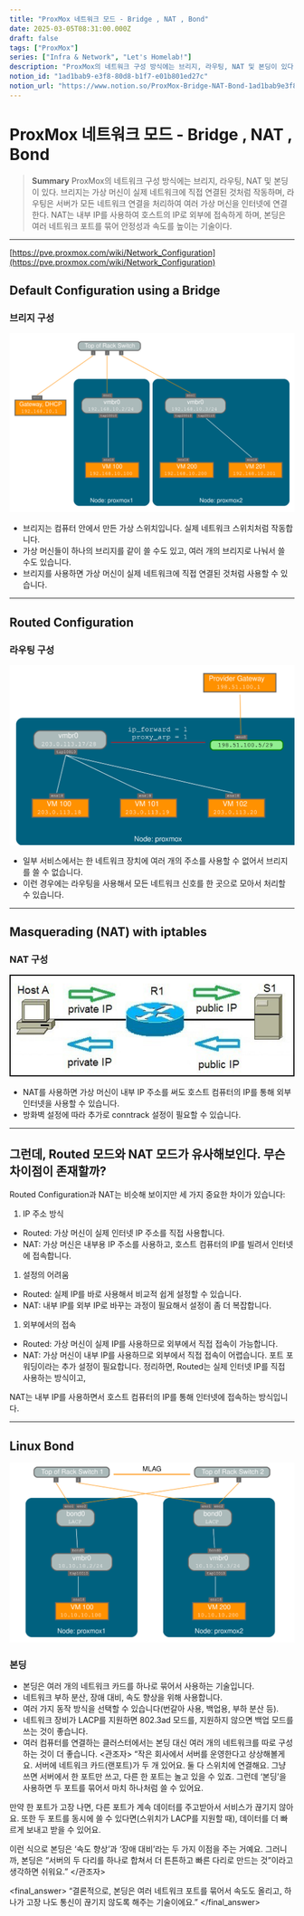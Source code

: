 ```yaml
---
title: "ProxMox 네트워크 모드 - Bridge , NAT , Bond"
date: 2025-03-05T08:31:00.000Z
draft: false
tags: ["ProxMox"]
series: ["Infra & Network", "Let's Homelab!"]
description: "ProxMox의 네트워크 구성 방식에는 브리지, 라우팅, NAT 및 본딩이 있다. 브리지는 가상 머신이 실제 네트워크에 직접 연결된 것처럼 작동하며, 라우팅은 서버가 모든 네트워크 연결을 처리하여 여러 가상 머신을 인터넷에 연결한다. NAT는 내부 IP를 사용하여 호스트의 IP로 외부에 접속하게 하며, 본딩은 여러 네트워크 포트를 묶어 안정성과 속도를 높이는 기술이다."
notion_id: "1ad1bab9-e3f8-80d8-b1f7-e01b801ed27c"
notion_url: "https://www.notion.so/ProxMox-Bridge-NAT-Bond-1ad1bab9e3f880d8b1f7e01b801ed27c"
---
```


# ProxMox 네트워크 모드 - Bridge , NAT , Bond

> **Summary**
> ProxMox의 네트워크 구성 방식에는 브리지, 라우팅, NAT 및 본딩이 있다. 브리지는 가상 머신이 실제 네트워크에 직접 연결된 것처럼 작동하며, 라우팅은 서버가 모든 네트워크 연결을 처리하여 여러 가상 머신을 인터넷에 연결한다. NAT는 내부 IP를 사용하여 호스트의 IP로 외부에 접속하게 하며, 본딩은 여러 네트워크 포트를 묶어 안정성과 속도를 높이는 기술이다.

---

[https://pve.proxmox.com/wiki/Network_Configuration](https://pve.proxmox.com/wiki/Network_Configuration)

## Default Configuration using a Bridge

### 브리지 구성

![Image](image_5d7fba8ff5d4.png)

- 브리지는 컴퓨터 안에서 만든 가상 스위치입니다. 실제 네트워크 스위치처럼 작동합니다.
- 가상 머신들이 하나의 브리지를 같이 쓸 수도 있고, 여러 개의 브리지로 나눠서 쓸 수도 있습니다.
- 브리지를 사용하면 가상 머신이 실제 네트워크에 직접 연결된 것처럼 사용할 수 있습니다.
---

## Routed Configuration

### 라우팅 구성

![Image](image_801941cf4a03.png)

- 일부 서비스에서는 한 네트워크 장치에 여러 개의 주소를 사용할 수 없어서 브리지를 쓸 수 없습니다.
- 이런 경우에는 라우팅을 사용해서 모든 네트워크 신호를 한 곳으로 모아서 처리할 수 있습니다.
---

## Masquerading (NAT) with iptables

### NAT 구성

![Image](image_80fda84fc4bc.png)

- NAT를 사용하면 가상 머신이 내부 IP 주소를 써도 호스트 컴퓨터의 IP를 통해 외부 인터넷을 사용할 수 있습니다.
- 방화벽 설정에 따라 추가로 conntrack 설정이 필요할 수 있습니다.
---

## 그런데, Routed 모드와 NAT 모드가 유사해보인다. 무슨 차이점이 존재할까?

Routed Configuration과 NAT는 비슷해 보이지만 세 가지 중요한 차이가 있습니다:

1. IP 주소 방식
  - Routed: 가상 머신이 실제 인터넷 IP 주소를 직접 사용합니다.
  - NAT: 가상 머신은 내부용 IP 주소를 사용하고, 호스트 컴퓨터의 IP를 빌려서 인터넷에 접속합니다.
1. 설정의 어려움
  - Routed: 실제 IP를 바로 사용해서 비교적 쉽게 설정할 수 있습니다.
  - NAT: 내부 IP를 외부 IP로 바꾸는 과정이 필요해서 설정이 좀 더 복잡합니다.
1. 외부에서의 접속
  - Routed: 가상 머신이 실제 IP를 사용하므로 외부에서 직접 접속이 가능합니다.
  - NAT: 가상 머신이 내부 IP를 사용하므로 외부에서 직접 접속이 어렵습니다. 포트 포워딩이라는 추가 설정이 필요합니다.
정리하면, Routed는 실제 인터넷 IP를 직접 사용하는 방식이고, 

NAT는 내부 IP를 사용하면서 호스트 컴퓨터의 IP를 통해 인터넷에 접속하는 방식입니다.

---

## Linux Bond

![Image](image_e6f1cb9942cf.png)

### 본딩

- 본딩은 여러 개의 네트워크 카드를 하나로 묶어서 사용하는 기술입니다.
- 네트워크 부하 분산, 장애 대비, 속도 향상을 위해 사용합니다.
- 여러 가지 동작 방식을 선택할 수 있습니다(번갈아 사용, 백업용, 부하 분산 등).
- 네트워크 장비가 LACP를 지원하면 802.3ad 모드를, 지원하지 않으면 백업 모드를 쓰는 것이 좋습니다.
- 여러 컴퓨터를 연결하는 클러스터에서는 본딩 대신 여러 개의 네트워크를 따로 구성하는 것이 더 좋습니다.
<관조자> “작은 회사에서 서버를 운영한다고 상상해볼게요.
서버에 네트워크 카드(랜포트)가 두 개 있어요.
둘 다 스위치에 연결해요.
그냥 쓰면 서버에서 한 포트만 쓰고, 다른 한 포트는 놀고 있을 수 있죠.
그런데 ‘본딩’을 사용하면 두 포트를 묶어서 마치 하나처럼 쓸 수 있어요.

만약 한 포트가 고장 나면, 다른 포트가 계속 데이터를 주고받아서 서비스가 끊기지 않아요.
또한 두 포트를 동시에 쓸 수 있다면(스위치가 LACP를 지원할 때), 데이터를 더 빠르게 보내고 받을 수 있어요.

이런 식으로 본딩은 ‘속도 향상’과 ‘장애 대비’라는 두 가지 이점을 주는 거예요.
그러니까, 본딩은 “서버의 두 다리를 하나로 합쳐서 더 튼튼하고 빠른 다리로 만드는 것”이라고 생각하면 쉬워요.” </관조자>

<final_answer> “결론적으로, 본딩은 여러 네트워크 포트를 묶어서 속도도 올리고, 하나가 고장 나도 통신이 끊기지 않도록 해주는 기술이에요.”
</final_answer>

